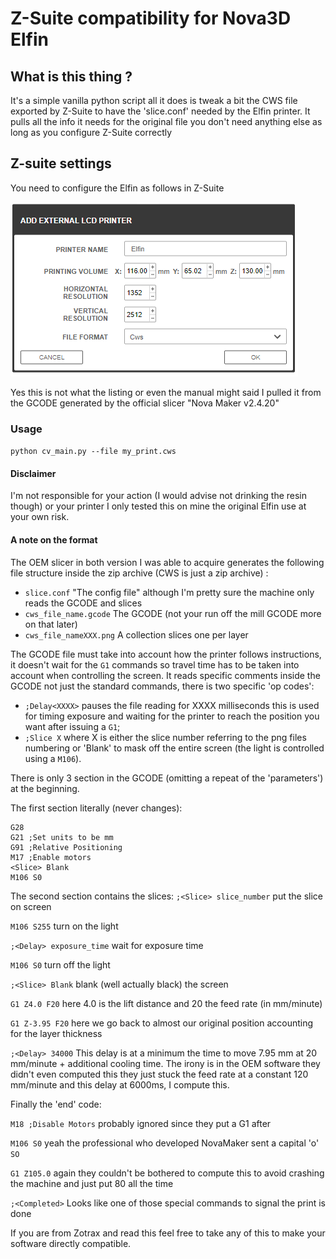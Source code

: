 # Z-Suite compatibility for Nova3D Elfin
## What is this thing ?
It's a simple vanilla python script all it does is tweak a bit the CWS file exported by Z-Suite to have the 'slice.conf' needed by the Elfin printer. 
It pulls all the info it needs for the original file you don't need anything else as long as you configure Z-Suite correctly
## Z-suite settings
You need to configure the Elfin as follows in Z-Suite

![alt text](./images/zotrax_settings.PNG "elfin z-suite config")

Yes this is not what the listing or even the manual might said I pulled it from the GCODE generated by the official slicer "Nova Maker v2.4.20"   
### Usage
`python cv_main.py --file my_print.cws`

#### Disclaimer
I'm not responsible for your action (I would advise not drinking the resin though) or your printer I only tested this on mine the original Elfin use at your own risk.

#### A note on the format
The OEM slicer in both version I was able to acquire generates the following file structure inside the zip archive (CWS is just a zip archive) :
- `slice.conf` "The config file" although I'm pretty sure the machine only reads the GCODE and slices 
- `cws_file_name.gcode` The GCODE (not your run off the mill GCODE more on that later)
- `cws_file_nameXXX.png` A collection slices one per layer

The GCODE file must take into account how the printer follows instructions, it doesn't wait for the `G1` commands so travel time has to be taken into account when controlling the screen.
It reads specific comments inside the GCODE not just the standard commands, there is two
specific 'op codes': 
- `;Delay<XXXX>` pauses the file reading for XXXX milliseconds this is used for timing exposure and waiting for the printer to reach the position you want after issuing a `G1`;
- `;Slice X` where X is either the slice number referring to the png files numbering or 'Blank' to mask off the entire screen (the light is controlled using a `M106`).

There is only 3 section in the GCODE (omitting a repeat of the 'parameters') at the beginning.

The first section literally (never changes):
```
G28
G21 ;Set units to be mm
G91 ;Relative Positioning
M17 ;Enable motors
<Slice> Blank
M106 S0
```

The second section contains the slices:
`;<Slice> slice_number` put the slice on screen

`M106 S255` turn on the light

`;<Delay> exposure_time` wait for exposure time

`M106 S0` turn off the light

`;<Slice> Blank` blank (well actually black) the screen

`G1 Z4.0 F20` here 4.0 is the lift distance and 20 the feed rate (in mm/minute)

`G1 Z-3.95 F20` here we go back to almost our original position accounting for the layer thickness

`;<Delay> 34000` This delay is at a minimum the time to move 7.95 mm at 20 mm/minute + additional cooling time. The irony is in the OEM software they didn't even computed this they just stuck the feed rate at a constant 120 mm/minute and this delay at 6000ms, I compute this.

Finally the 'end' code:

`M18 ;Disable Motors` probably ignored since they put a G1 after

`M106 S0` yeah the professional who developed NovaMaker sent a capital 'o' `SO`

`G1 Z105.0` again they couldn't be bothered to compute this to avoid crashing the machine and just put 80 all the time

`;<Completed>` Looks like one of those special commands to signal the print is done
 
If you are from Zotrax and read this feel free to take any of this to make your software directly compatible.
